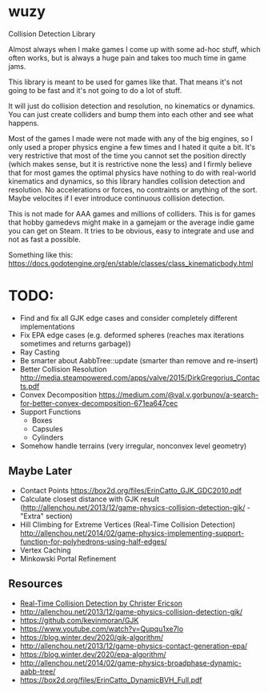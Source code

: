 # wuzy
Collision Detection Library

Almost always when I make games I come up with some ad-hoc stuff, which often works, but is always a huge pain and takes too much time in game jams.

This library is meant to be used for games like that. That means it's not going to be fast and it's not going to do a lot of stuff.

It will just do collision detection and resolution, no kinematics or dynamics. You can just create colliders and bump them into each other and see what happens.

Most of the games I made were not made with any of the big engines, so I only used a proper physics engine a few times and I hated it quite a bit. It's very restrictive that most of the time you cannot set the position directly (which makes sense, but it is restrictive none the less) and I firmly believe that for most games the optimal physics have nothing to do with real-world kinematics and dynamics, so this library handles collision detection and resolution. No accelerations or forces, no contraints or anything of the sort. Maybe velocites if I ever introduce continuous collision detection.

This is not made for AAA games and millions of colliders. This is for games that hobby gamedevs might make in a gamejam or the average indie game you can get on Steam. It tries to be obvious, easy to integrate and use and not as fast a possible.

Something like this:
https://docs.godotengine.org/en/stable/classes/class_kinematicbody.html

# TODO:
* Find and fix all GJK edge cases and consider completely different implementations
* Fix EPA edge cases (e.g. deformed spheres (reaches max iterations sometimes and returns garbage))
* Ray Casting
* Be smarter about AabbTree::update (smarter than remove and re-insert)
* Better Collision Resolution
  http://media.steampowered.com/apps/valve/2015/DirkGregorius_Contacts.pdf
* Convex Decomposition
  https://medium.com/@val.v.gorbunov/a-search-for-better-convex-decomposition-671ea647cec
* Support Functions
  - Boxes
  - Capsules
  - Cylinders
* Somehow handle terrains (very irregular, nonconvex level geometry)

## Maybe Later
* Contact Points
  https://box2d.org/files/ErinCatto_GJK_GDC2010.pdf
* Calculate closest distance with GJK result (http://allenchou.net/2013/12/game-physics-collision-detection-gjk/ - "Extra" section)
* Hill Climbing for Extreme Vertices (Real-Time Collision Detection)
  http://allenchou.net/2014/02/game-physics-implementing-support-function-for-polyhedrons-using-half-edges/
* Vertex Caching
* Minkowski Portal Refinement

## Resources
* [Real-Time Collision Detection by Christer Ericson](http://realtimecollisiondetection.net/)
* http://allenchou.net/2013/12/game-physics-collision-detection-gjk/
* https://github.com/kevinmoran/GJK
* https://www.youtube.com/watch?v=Qupqu1xe7Io
* https://blog.winter.dev/2020/gjk-algorithm/
* http://allenchou.net/2013/12/game-physics-contact-generation-epa/
* https://blog.winter.dev/2020/epa-algorithm/
* http://allenchou.net/2014/02/game-physics-broadphase-dynamic-aabb-tree/
* https://box2d.org/files/ErinCatto_DynamicBVH_Full.pdf
